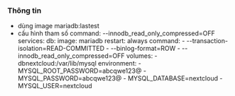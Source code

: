 ### Thông tin
- dùng image mariadb:lastest
- cấu hình tham số command: --innodb_read_only_compressed=OFF
services:
  db:
    image: mariadb
    restart: always
    command: 
      - --transaction-isolation=READ-COMMITTED
      - --binlog-format=ROW
      - --innodb_read_only_compressed=OFF
    volumes:
      - dbnextcloud:/var/lib/mysql
    environment:
      - MYSQL_ROOT_PASSWORD=abcqwe123@
      - MYSQL_PASSWORD=abcqwe123@
      - MYSQL_DATABASE=nextcloud
      - MYSQL_USER=nextcloud